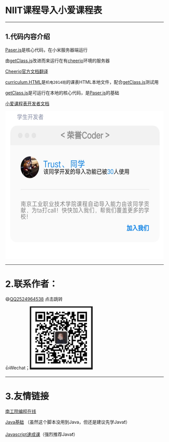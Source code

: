 # NIIT课程导入小爱课程表
____
1.代码内容介绍  
------
[Paser.js](/NIIT_getCourse/Paser.js)是核心代码，在小米服务器端运行<br>
  
由[getClass.js](/NIIT_getCoursegetClass.js)改进而来运行在有[cheerio](https://cheerio.js.org/)环境的服务器<br>
  
[Cheerio官方文档翻译](https://juejin.cn/post/6844904135767097352#heading-37 "悬停显示")<br>
  
[curriculum.HTML](/NIIT_getCourse/curriculum.HTML)是`机电2014班`的课表HTML本地文件，配合[getClass.js](/NIIT_getCoursegetClass.js)测试用<br>
  
[getClass.js](/NIIT_getCoursegetClass.js)是可运行在本地的核心代码，是[Paser.js](/NIIT_getCourse/Paser.js)的基础<br>
  
[小爱课程表开发者文档](https://ldtu0m3md0.feishu.cn/docs/doccnhZPl8KnswEthRXUz8ivnhb#)<br>  
  
<img src="/pic/IMG_20210909_231826.jpg" width="600" height="470" alt="ME"/><br/>
***
# 2.联系作者：<br>

:smile:[QQ2524964538](http://wpa.qq.com/msgrd?v=3&uin=2524964538&site=qq&menu=yes<br>) 点击跳转
  
:+1:Wechat；<img src="/pic/Screenshot_2021_0910_000914.png" width="200" height="200" alt="ME"/><br/>
_____
# 3.友情链接
[南工院编程在线](http://niit.codehouse.cc/)
  
[Java基础](https://www.bilibili.com/video/BV15W411R7nS) （虽然这个脚本没用到Java，但还是建议先学Java:exclamation:）

[Javascript速成课](https://www.bilibili.com/video/BV1jE411T7ya)（强烈推荐Java:exclamation:）
    
  
